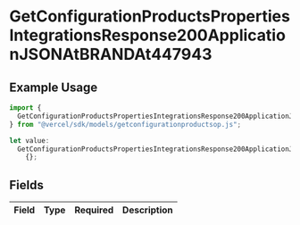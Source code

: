 # GetConfigurationProductsPropertiesIntegrationsResponse200ApplicationJSONAtBRANDAt447943

## Example Usage

```typescript
import {
  GetConfigurationProductsPropertiesIntegrationsResponse200ApplicationJSONAtBRANDAt447943,
} from "@vercel/sdk/models/getconfigurationproductsop.js";

let value:
  GetConfigurationProductsPropertiesIntegrationsResponse200ApplicationJSONAtBRANDAt447943 =
    {};
```

## Fields

| Field       | Type        | Required    | Description |
| ----------- | ----------- | ----------- | ----------- |